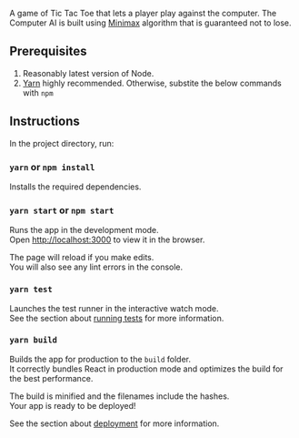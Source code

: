 A game of Tic Tac Toe that lets a player play against the computer. The Computer AI is built using 
[Minimax](https://en.wikipedia.org/wiki/Minimax) algorithm that is guaranteed not to lose.

## Prerequisites

1. Reasonably latest version of Node.
2. [Yarn](https://yarnpkg.com/lang/en/) highly recommended. Otherwise, substite the below commands with `npm`

## Instructions

In the project directory, run:

### `yarn` or `npm install`

Installs the required dependencies.

### `yarn start` or `npm start`

Runs the app in the development mode.<br />
Open [http://localhost:3000](http://localhost:3000) to view it in the browser.

The page will reload if you make edits.<br />
You will also see any lint errors in the console.

### `yarn test`

Launches the test runner in the interactive watch mode.<br />
See the section about [running tests](https://facebook.github.io/create-react-app/docs/running-tests) for more information.

### `yarn build`

Builds the app for production to the `build` folder.<br />
It correctly bundles React in production mode and optimizes the build for the best performance.

The build is minified and the filenames include the hashes.<br />
Your app is ready to be deployed!

See the section about [deployment](https://facebook.github.io/create-react-app/docs/deployment) for more information.